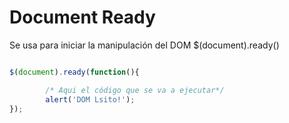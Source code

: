 # Document Ready

Se usa para iniciar la manipulación del DOM
$(document).ready() 

```javascript

$(document).ready(function(){

        /* Aqui el código que se va a ejecutar*/
        alert('DOM Lsito!');
});
````


